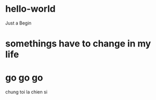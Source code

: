 # hello-world
Just a Begin

# somethings have to change in my life

# go go go
chung toi la chien si